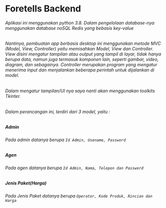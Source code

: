 # Foretells Backend

###### Aplikasi ini menggunakan python 3.8. Dalam pengelolaan database-nya menggunakan database noSQL Redis yang bebasis key-value

###### Nantinya, pembuatan app berbasis desktop ini menggunakan metode MVC (Model, View, Controller) yaitu memisahkan Model, View dan Controller. View disini  mengatur tampilan atau output yang tampil di layar, tidak hanya berupa data, namun juga termasuk komponen lain, seperti gambar, video, diagram, dan sebagainya. Controller merupakan program yang mengatur menerima input dan menjalankan beberapa perintah untuk dijalankan di model.

###### Dalam mengatur tampilan/UI nya saya nanti akan menggunakan toolkits Tkinter. 

###### Dalam perancangan ini, terdiri dari 3 model, yaitu :

##### Admin 
###### Pada admin datanya berupa ```Id Admin, Usename, Password``` 

##### Agen 
###### Pada agen datanya berupa ```Id Admin, Nama, Telepon dan Password``` 

##### Jenis Paket(Harga)
###### Pada Jenis Paket datanya berupa ```Operator, Kode Produk, Rincian dan Harga```
